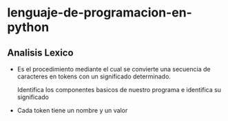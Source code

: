 # lenguaje-de-programacion-en-python


<h2>Analisis Lexico</h2>
<div>
    <ul>
        <li><p>
            Es el procedimiento mediante el cual se convierte
            una secuencia de caracteres en tokens con un 
            significado determinado.
        </p></li>
        </li><p>
            Identifica los componentes basicos de nuestro
            programa e identifica su significado
        </p></li>
        <li><p>
            Cada token tiene un nombre y un valor
        </p></li>
    </ul>
</div>